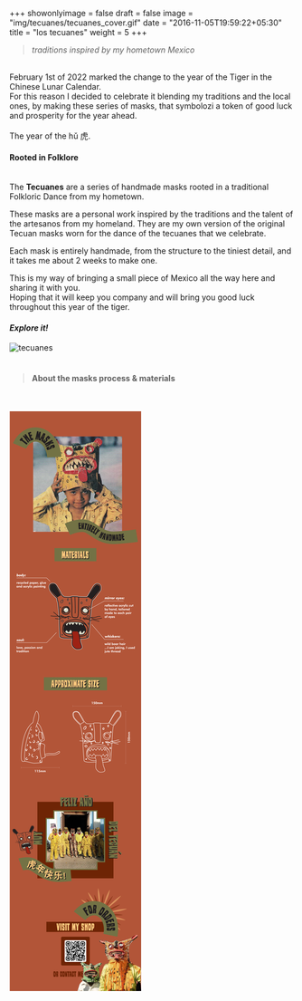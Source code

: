 +++
showonlyimage = false
draft = false
image = "img/tecuanes/tecuanes_cover.gif"
date = "2016-11-05T19:59:22+05:30"
title = "los tecuanes"
weight = 5
+++
<!--more-->
>*traditions inspired by my hometown Mexico*  

&nbsp;  
February 1st of 2022 marked the change to the year of the Tiger in the Chinese Lunar Calendar.  
For this reason I decided to celebrate it blending my traditions and the local ones, by making these series of masks, that symbolozi a token of good luck and prosperity for the year ahead.  
&nbsp;   
The year of the hǔ 虎.
&nbsp;  
#### Rooted in Folklore  
&nbsp;  
The **Tecuanes** are a series of handmade masks rooted in a traditional Folkloric Dance from my hometown.  

These masks are a personal work inspired by the traditions and the talent of the artesanos from my homeland.
They are my own version of the original Tecuan masks worn for the dance of the tecuanes that we celebrate.

Each mask is entirely handmade, from the structure to the tiniest detail, and it takes me about 2 weeks to make one.

This is my way of bringing a small piece of Mexico all the way here and sharing it with you.  
Hoping that it will keep you company and will bring you good luck throughout this year of the tiger.

#### *Explore it!*

![tecuanes](/img/tecuanes/tecuanes_banner1.png)  
&nbsp;  

>#### About the masks process & materials  
&nbsp;  

![tecuanes](/img/tecuanes/tecuanes_banner2.png)



